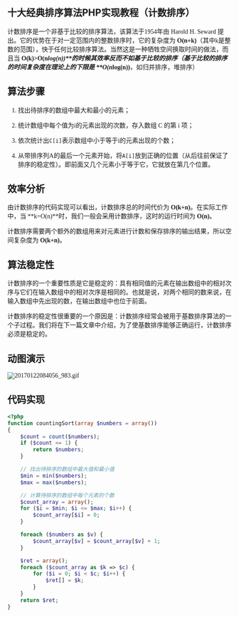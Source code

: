 ## 十大经典排序算法PHP实现教程（计数排序）
<font face=微软雅黑>


计数排序是一个非基于比较的排序算法，该算法于1954年由 Harold H. Seward 提出。它的优势在于对一定范围内的整数排序时，它的复杂度为 **O(n+k)**（其中k是整数的范围），快于任何比较排序算法。当然这是一种牺牲空间换取时间的做法，而且当 **O(k)>O(n*log(n))**的时候其效率反而不如基于比较的排序（基于比较的排序的时间复杂度在理论上的下限是 **O(n*log(n))**，如归并排序，堆排序）

## 算法步骤

1. 找出待排序的数组中最大和最小的元素；

2. 统计数组中每个值为i的元素出现的次数，存入数组 C 的第 i 项；

3. 依次统计出`C[i]`表示数组中小于等于i的元素出现的个数；

4. 从带排序列A的最后一个元素开始，将`A[i]`放到正确的位置（从后往前保证了排序的稳定性）。即前面又几个元素小于等于它，它就放在第几个位置。

## 效率分析

由计数排序的代码实现可以看出，计数排序总的时间代价为 **O(k+n)**。在实际工作中，当 **k=O(n)**时，我们一般会采用计数排序，这时的运行时间为 **O(n)**。

计数排序需要两个额外的数组用来对元素进行计数和保存排序的输出结果，所以空间复杂度为 **O(k+n)**。

## 算法稳定性

计数排序的一个重要性质是它是稳定的：具有相同值的元素在输出数组中的相对次序与它们在输入数组中的相对次序是相同的。也就是说，对两个相同的数来说，在输入数组中先出现的数，在输出数组中也位于前面。

计数排序的稳定性很重要的一个原因是：计数排序经常会被用于基数排序算法的一个子过程。我们将在下一篇文章中介绍，为了使基数排序能够正确运行，计数排序必须是稳定的。

## 动图演示

![20170122084056_983.gif][0]

## 代码实现

```php
<?php
function countingSort(array $numbers = array())
{
    $count = count($numbers);
    if ($count <= 1) {
        return $numbers;
    }

    // 找出待排序的数组中最大值和最小值
    $min = min($numbers);
    $max = max($numbers);

    // 计算待排序的数组中每个元素的个数
    $count_array = array();
    for ($i = $min; $i <= $max; $i++) {
        $count_array[$i] = 0;
    }

    foreach ($numbers as $v) {
        $count_array[$v] = $count_array[$v] + 1;
    }

    $ret = array();
    foreach ($count_array as $k => $c) {
        for ($i = 0; $i < $c; $i++) {
            $ret[] = $k;
        }
    }
    return $ret;
}

```

</font>

[0]: ./img/1485357080849213.gif